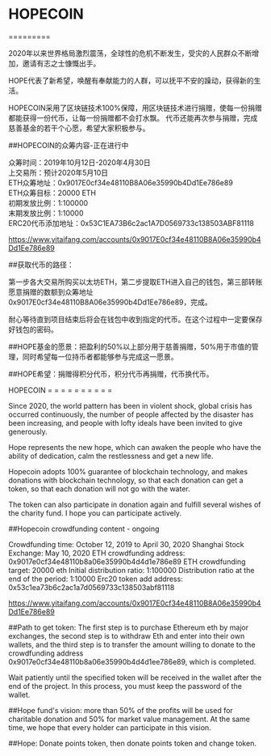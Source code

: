 # HOPECOIN
=========

2020年以来世界格局激烈震荡，全球性的危机不断发生，受灾的人民群众不断增加，邀请有志之士慷慨出手。

HOPE代表了新希望，唤醒有奉献能力的人群，可以抚平不安的躁动，获得新的生活。

HOPECOIN采用了区块链技术100%保障，用区块链技术进行捐赠，使每一份捐赠都能获得一份代币，让每一份捐赠都不会打水飘。
代币还能再次参与捐赠，完成慈善基金的若干个心愿，希望大家积极参与。

##HOPECOIN的众筹内容-正在进行中

众筹时间：2019年10月12日-2020年4月30日  
上交易所：预计2020年5月10日  
ETH众筹地址：0x9017E0cf34e48110B8A06e35990b4Dd1Ee786e89  
ETH众筹目标：20000 ETH  
初期发放比例：1:100000  
末期发放比例：1:10000  
ERC20代币添加地址：0x53C1EA73B6c2ac1A7D0569733c138503ABF81118  

https://www.yitaifang.com/accounts/0x9017E0cf34e48110B8A06e35990b4Dd1Ee786e89

##获取代币的路径：

第一步各大交易所购买以太坊ETH，第二步提取ETH进入自己的钱包，第三部转账愿意捐赠的数额到众筹地址0x9017E0cf34e48110B8A06e35990b4Dd1Ee786e89，完成。

耐心等待直到项目结束后将会在钱包中收到指定的代币。在这个过程中一定要保存好钱包的密码。

##HOPE基金的愿景：把盈利的50%以上部分用于慈善捐赠，50%用于市值的管理，同时希望每一位持币者都能够参与完成这一愿景。

##HOPE希望：捐赠得积分代币，积分代币再捐赠，代币换代币。



HOPECOIN
= = = = = = = = = =

Since 2020, the world pattern has been in violent shock, global crisis has occurred continuously, the number of people affected by the disaster has been increasing, and people with lofty ideals have been invited to give generously.

Hope represents the new hope, which can awaken the people who have the ability of dedication, calm the restlessness and get a new life.

Hopecoin adopts 100% guarantee of blockchain technology, and makes donations with blockchain technology, so that each donation can get a token, so that each donation will not go with the water.

The token can also participate in donation again and fulfill several wishes of the charity fund. I hope you can participate actively.

##Hopecoin crowdfunding content - ongoing

Crowdfunding time: October 12, 2019 to April 30, 2020
Shanghai Stock Exchange: May 10, 2020
ETH crowdfunding address: 0x9017e0cf34e48110b8a06e35990b4d4d1e786e89
ETH crowdfunding target: 20000 eth
Initial distribution ratio: 1:100000
Distribution ratio at the end of the period: 1:10000
Erc20 token add address: 0x53c1ea73b6c2ac1a7d0569733c138503abf81118

https://www.yitaifang.com/accounts/0x9017E0cf34e48110B8A06e35990b4Dd1Ee786e89



##Path to get token:
The first step is to purchase Ethereum eth by major exchanges, the second step is to withdraw Eth and enter into their own wallets, and the third step is to transfer the amount willing to donate to the crowdfunding address 0x9017e0cf34e48110b8a06e35990b4d4d1ee786e89, which is completed.

Wait patiently until the specified token will be received in the wallet after the end of the project. In this process, you must keep the password of the wallet.

##Hope fund's vision: more than 50% of the profits will be used for charitable donation and 50% for market value management. At the same time, we hope that every holder can participate in this vision.

##Hope: Donate points token, then donate points token and change token.
